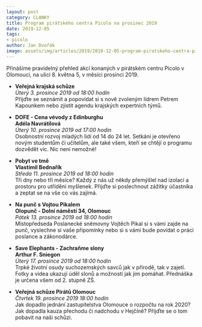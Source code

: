 ```yaml
---
layout: post
category: CLANKY
title: Program pirátského centra Picolo na prosinec 2019
date: 2019-12-05
tags: 
- picolo
author: Jan Dvořák
image: assets/img/articles/2019/2019-12-05-program-piratskeho-centra-picolo-na-prosinec-2019.jpg  #751x422 pixelu
---
```

Přinášíme pravidelný přehled akcí konaných v pirátském centru Picolo v Olomouci, na ulici 8. května 5, v měsíci prosinci 2019.

* **Veřejná krajská schůze**  
*Úterý 3. prosince 2019 od 18:00 hodin*  
Přijďte se seznámit a popovídat si s nově zvoleným lídrem Petrem Kapounkem nebo zjistit agendu krajských expertních týmů.

* **DOFE - Cena vévody z Edinburghu**  
**Adéla Navrátilová**  
*Úterý 10. prosince 2019 od 17:00 hodin*  
Osobnostní rozvoj mladých lidí od 14 do 24 let. Setkání je otevřeno novým studentům či učitelům, ale také všem, kteří se chtějí o programu dozvědět víc. Nic není nemožné!

* **Pobyt ve tmě**  
**Vlastimil Bednařík**  
*Středa 11. prosince 2019 od 18:00 hodin*  
Tři dny nebo tři měsíce? Každý z nás už někdy přemýšlel nad izolací a prostoru pro utřídění myšlenek. Přijďte si poslechnout zážitky účastníka a zeptat se na vše co vás zajímá.

* **Na punč s Vojtou Pikalem**  
**Olopunč - Dolní náměstí 34, Olomouc**  
*Pátek 13. prosince 2019 od 18:00 hodin*  
Místopředseda Poslanecké sněmovny Vojtěch Pikal si s vámi zajde na punč, vyslechne si vaše připomínky nebo si s vámi bude povídat o práci poslance a zákonodárce.

* **Save Elephants - Zachraňme slony**  
**Arthur F. Sniegon**  
*Úterý 17. prosince 2019 od 18:00 hodin*  
Trpké životní osudy suchozemských savců jak v přírodě, tak v zajetí. Fotky a videa ukazují úděl slonů a možnosti jak jim pomáhat. Přednáška je určena všem od 2. stupně ZŠ.

* **Veřejná schůze Pirátů Olomouc**  
*Čtvrtek 19. prosince 2019 18:00 hodin*  
Jak dopadlo jednání zastupitelstva Olomouce o rozpočtu na rok 2020? Jak dopadla kauza přechodu či nadchodu v Hejčíně? Přijďte se o tom pobavit na naši schůzi.
